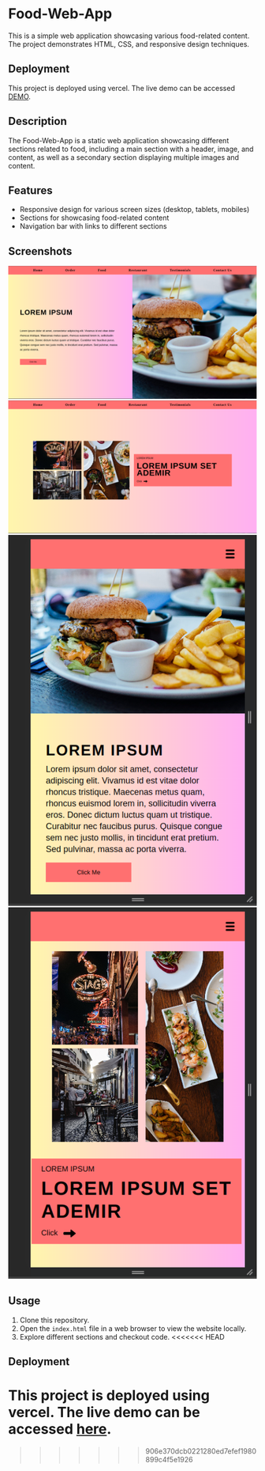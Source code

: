# Food-Web-App

This is a simple web application showcasing various food-related content. The project demonstrates HTML, CSS, and responsive design techniques.

## Deployment

This project is deployed using vercel. The live demo can be accessed [DEMO](https://html-css-only-site.vercel.app/).


## Description

The Food-Web-App is a static web application showcasing different sections related to food, including a main section with a header, image, and content, as well as a secondary section displaying multiple images and content.

## Features

- Responsive design for various screen sizes (desktop, tablets, mobiles)
- Sections for showcasing food-related content
- Navigation bar with links to different sections

## Screenshots

![Main-Page](assets/screenshots/main-section.png)
![Secondary-Page](assets/screenshots/secondary-section.png)
![Responsive-main](assets/screenshots/responsive-home.png)
![Responsive-secondary](assets/screenshots/responsive-secondary.png)

## Usage

1. Clone this repository.
2. Open the `index.html` file in a web browser to view the website locally.
3. Explore different sections and checkout code.
<<<<<<< HEAD

## Deployment

This project is deployed using vercel. The live demo can be accessed [here](https://html-css-only-site.vercel.app/).
=======
>>>>>>> 906e370dcb0221280ed7efef1980899c4f5e1926
